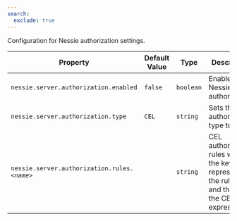 ```yaml
---
search:
  exclude: true
---
```

<!--start-->

Configuration for Nessie authorization settings.

| Property | Default Value | Type | Description |
|----------|---------------|------|-------------|
| `nessie.server.authorization.enabled` | `false` | `boolean` | Enable Nessie authorization.  |
| `nessie.server.authorization.type` | `CEL` | `string` | Sets the authorizer type to use.  |
| `nessie.server.authorization.rules.`_`<name>`_ |  | `string` | CEL authorization rules where the key represents the rule id and the value the CEL expression.  |
